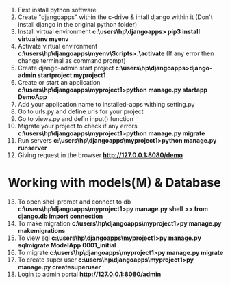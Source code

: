 1. First install python software
2. Create "djangoapps" within the c-drive & intall django within it (Don't install django in the original python folder)
3. Install virtual environment **c:\users\hp\djangoapps> pip3 install virtualenv myenv**
4. Activate virtual environment **c:\users\hp\djangoapps\myenv\Scripts>.\activate** (If any error then change terminal as command prompt)
5. Create django-admin start project **c:\users\hp\djangoapps>django-admin startproject myproject1**
6. Create or start an application **c:\users\hp\djangoapps\myproject1>python manage.py startapp DemoApp**
7. Add your application name to installed-apps withing setting.py
8. Go to urls.py and define urls for your project
9. Go to views.py and defin input() function
10. Migrate your project to check if any errors **c:\users\hp\djangoapps\myproject1>python manage.py migrate**
11. Run servers **c:\users\hp\djangoapps\myproject1>python manage.py runserver**
12. Giving request in the browser **http://127.0.0.1:8080/demo**

# Working with models(M) & Database
13. To open shell prompt and connect to db
    **c:\users\hp\djangoapps\myproject1>py manage.py shell**
    **>> from django.db import connection**
14. To make migration **c:\users\hp\djangoapps\myproject1>py manage.py makemigrations**
15. To view sql **c:\users\hp\djangoapps\myproject1>py manage.py sqlmigrate ModelApp 0001_initial**
16. To migrate **c:\users\hp\djangoapps\myproject1>py manage.py migrate**
17. To create super user **c:\users\hp\djangoapps\myproject1>py manage.py createsuperuser**
18. Login to admin portal **http://127.0.0.1:8080/admin**